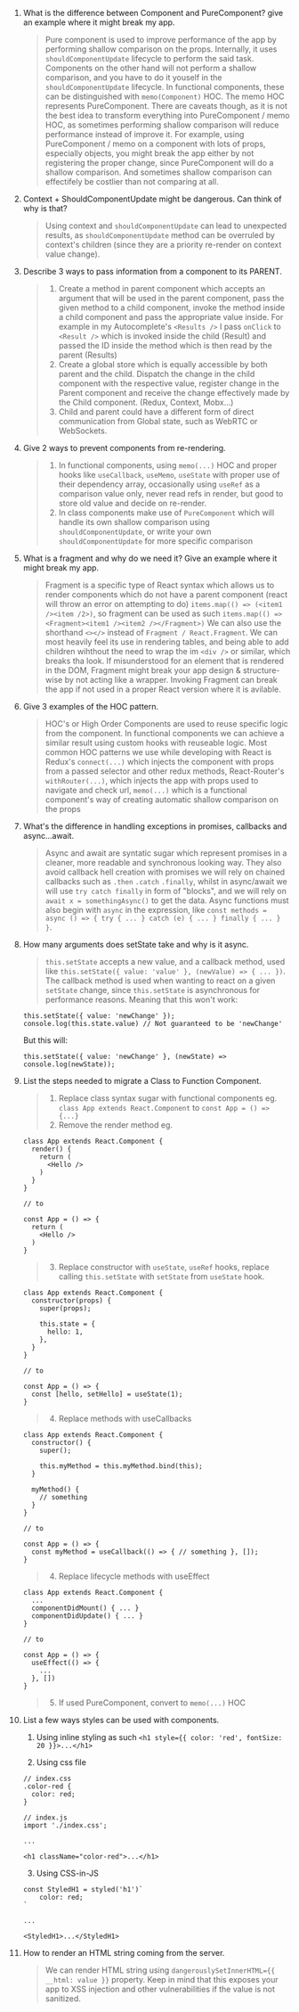 1. What is the difference between Component and PureComponent? give an example where it might break my app.

   > Pure component is used to improve performance of the app by performing shallow comparison on the props.
   > Internally, it uses `shouldComponentUpdate` lifecycle to perform the said task.
   > Components on the other hand will not perform a shallow comparison, and you have to do it youself in the `shouldComponentUpdate` lifecycle.
   > In functional components, these can be distinguished with `memo(Component)` HOC. The memo HOC represents PureComponent.
   > There are caveats though, as it is not the best idea to transform everything into PureComponent / memo HOC, as sometimes performing shallow comparison
   > will reduce performance instead of improve it. For example, using PureComponent / memo on a component with lots of props, especially objects, you might break the app either by not registering the proper change, since PureComponent will do a shallow comparison. And sometimes shallow comparison can effectifely be costlier than not comparing at all.

2. Context + ShouldComponentUpdate might be dangerous. Can think of why is that?

   > Using context and `shouldComponentUpdate` can lead to unexpected results, as `shouldComponentUpdate` method can be overruled by context's children (since they are a priority re-render on context value change).

3. Describe 3 ways to pass information from a component to its PARENT.

   > 1. Create a method in parent component which accepts an argument that will be used in the parent component, pass the given method to a child component, invoke the method inside a child component and pass the appropriate value inside. For example in my Autocomplete's `<Results />` I pass `onClick` to `<Result />` which is invoked inside the child (Result) and passed the ID inside the method which is then read by the parent (Results)
   > 2. Create a global store which is equally accessible by both parent and the child. Dispatch the change in the child component with the respective value, register change in the Parent component and receive the change effectively made by the Child component. (Redux, Context, Mobx...)
   > 3. Child and parent could have a different form of direct communication from Global state, such as WebRTC or WebSockets.

4. Give 2 ways to prevent components from re-rendering.

   > 1. In functional components, using `memo(...)` HOC and proper hooks like `useCallback`, `useMemo`, `useState` with proper use of their dependency array, occasionally using `useRef` as a comparison value only, never read refs in render, but good to store old value and decide on re-render.
   > 2. In class components make use of `PureComponent` which will handle its own shallow comparison using `shouldComponentUpdate`, or write your own `shouldComponentUpdate` for more specific comparison

5. What is a fragment and why do we need it? Give an example where it might break my app.

   > Fragment is a specific type of React syntax which allows us to render components which do not have a parent component (react will throw an error on attempting to do) `items.map(() => (<item1 /><item /2>)`, so fragment can be used as such `items.map(() => <Fragment><item1 /><item2 /></Fragment>)` We can also use the shorthand `<></>` instead of `Fragment / React.Fragment`. We can most heavily feel its use in rendering tables, and being able to add children wihthout the need to wrap the im `<div />` or similar, which breaks tha look. If misunderstood for an element that is rendered in the DOM, Fragment might break your app design & structure-wise by not acting like a wrapper. Invoking Fragment can break the app if not used in a proper React version where it is avilable.

6. Give 3 examples of the HOC pattern.

   > HOC's or High Order Components are used to reuse specific logic from the component. In functional components we can achieve a similar result using custom hooks with reuseable logic. Most common HOC patterns we use while developing with React is Redux's `connect(...)` which injects the component with props from a passed selector and other redux methods, React-Router's `withRouter(...)`, which injects the app with props used to navigate and check url, `memo(...)` which is a functional component's way of creating automatic shallow comparison on the props

7. What's the difference in handling exceptions in promises, callbacks and async...await.

   > Async and await are syntatic sugar which represent promises in a cleaner, more readable and synchronous looking way. They also avoid callback hell creation with promises we will rely on chained callbacks such as `.then` `.catch` `.finally`, whilst in async/await we will use `try catch finally` in form of "blocks", and we will rely on `await x = somethingAsync()` to get the data. Async functions must also begin with `async` in the expression, like `const methods = async () => { try { ... } catch (e) { ... } finally { ... } }`.

8. How many arguments does setState take and why is it async.

   > `this.setState` accepts a new value, and a callback method, used like `this.setState({ value: 'value' }, (newValue) => { ... })`. The callback method is used when wanting to react on a given `setState` change, since `this.setState` is asynchronous for performance reasons.
   > Meaning that this won't work:

   ```
   this.setState({ value: 'newChange' });
   console.log(this.state.value) // Not guaranteed to be 'newChange'
   ```

   But this will:

   ```
   this.setState({ value: 'newChange' }, (newState) => console.log(newState));
   ```

9. List the steps needed to migrate a Class to Function Component.

   > 1. Replace class syntax sugar with functional components eg. `class App extends React.Component` to `const App = () => {...}`
   > 2. Remove the render method eg.

   ```
   class App extends React.Component {
     render() {
       return (
         <Hello />
       )
     }
   }

   // to

   const App = () => {
     return (
       <Hello />
     )
   }
   ```

   > 3. Replace constructor with `useState`, `useRef` hooks, replace calling `this.setState` with `setState` from `useState` hook.

   ```
   class App extends React.Component {
     constructor(props) {
       super(props);

       this.state = {
         hello: 1,
       },
     }
   }

   // to

   const App = () => {
     const [hello, setHello] = useState(1);
   }
   ```

   > 4. Replace methods with useCallbacks

   ```
   class App extends React.Component {
     constructor() {
       super();

       this.myMethod = this.myMethod.bind(this);
     }

     myMethod() {
       // something
     }
   }

   // to

   const App = () => {
     const myMethod = useCallback(() => { // something }, []);
   }
   ```

   > 4. Replace lifecycle methods with useEffect

   ```
   class App extends React.Component {
     ...
     componentDidMount() { ... }
     componentDidUpdate() { ... }
   }

   // to

   const App = () => {
     useEffect(() => {
       ...
     }, [])
   }
   ```

   > 5. If used PureComponent, convert to `memo(...)` HOC

10. List a few ways styles can be used with components.

    1. Using inline styling as such `<h1 style={{ color: 'red', fontSize: 20 }}>...</h1>`

    2. Using css file

    ```
    // index.css
    .color-red {
      color: red;
    }

    // index.js
    import './index.css';

    ...

    <h1 className="color-red">...</h1>
    ```

    3. Using CSS-in-JS

    ```
    const StyledH1 = styled('h1')`
        color: red;
    `

    ...

    <StyledH1>...</StyledH1>
    ```

11. How to render an HTML string coming from the server.
    > We can render HTML string using `dangerouslySetInnerHTML={{ __html: value }}` property. Keep in mind that this exposes your app to XSS injection and other vulnerabilities
    > if the value is not sanitized.
